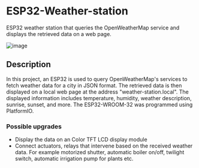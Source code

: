 # ESP32-Weather-station
ESP32 weather station that queries the OpenWeatherMap service and displays the retrieved data on a web page.

![image](https://github.com/iamex/ESP32-Weather-station/assets/26520401/e33370f6-65b8-4829-942d-03a05fbe54c5)


## Description
In this project, an ESP32 is used to query OpenWeatherMap's services to fetch weather data for a city in JSON format. The retrieved data is then displayed on a local web page at the address "weather-station.local". The displayed information includes temperature, humidity, weather description, sunrise, sunset, and more. The ESP32-WROOM-32 was programmed using PlatformIO.
### Possible upgrades
* Display the data on an Color TFT LCD display module
* Connect actuators, relays that intervene based on the received weather data. For example motorized shutter, automatic boiler on/off, twilight switch, automatic irrigation pump for plants etc.
